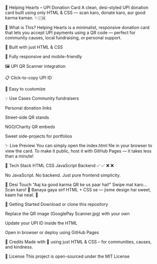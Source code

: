 🙌 Helping Hearts – UPI Donation Card
A clean, desi-styled UPI donation card built using only HTML & CSS — scan karo, donate karo, aur good karma kamao. ✨🇮🇳

🧾 What is This?
Helping Hearts is a minimalist, responsive donation card that lets you accept UPI payments using a QR code — perfect for community causes, local fundraising, or personal support.

🧱 Built with just HTML & CSS

📱 Fully responsive and mobile-friendly

🖼️ UPI QR Scanner integration

📋 Click-to-copy UPI ID

🎨 Easy to customize

💡 Use Cases
Community fundraisers

Personal donation links

Street-side QR stands

NGO/Charity QR embeds

Sweet side-projects for portfolios

✨ Live Preview
You can simply open the index.html file in your browser to view the card.
To make it public, host it with GitHub Pages — it takes less than a minute!

📂 Tech Stack
HTML	CSS	JavaScript	Backend
✅	✅	❌	❌

No JavaScript. No backend. Just pure frontend simplicity.

🧡 Desi Touch
"Aaj ka good karma QR ke us paar hai!"
Swipe mat karo... Scan karo! 📱
Banaya gaya sirf HTML + CSS se — jisme design hai sweet, kaam hai neat. 🎁

🚀 Getting Started
Download or clone this repository

Replace the QR image (GooglePay Scanner.jpg) with your own

Update your UPI ID inside the HTML

Open in browser or deploy using GitHub Pages

🙏 Credits
Made with 💖 using just HTML & CSS – for communities, causes, and kindness.

📌 License
This project is open-sourced under the MIT License
